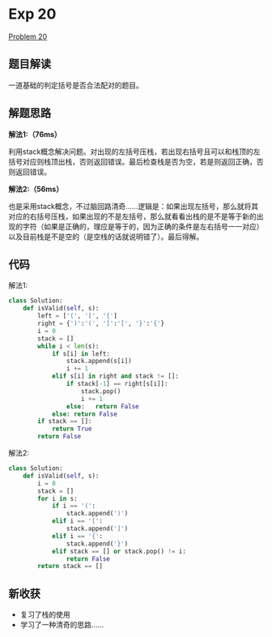 # Exp 20

[Problem 20](https://leetcode.com/problems/valid-parentheses/description/)

## 题目解读

一道基础的判定括号是否合法配对的题目。

## 解题思路

**解法1:（76ms）**

利用stack概念解决问题。对出现的左括号压栈，若出现右括号且可以和栈顶的左括号对应则栈顶出栈，否则返回错误。最后检查栈是否为空，若是则返回正确，否则返回错误。

**解法2:（56ms）**

也是采用stack概念，不过脑回路清奇……逻辑是：如果出现左括号，那么就将其对应的右括号压栈，如果出现的不是左括号，那么就看看出栈的是不是等于新的出现的字符（如果是正确的，理应是等于的，因为正确的条件是左右括号一一对应）以及目前栈是不是空的（是空栈的话就说明错了）。最后得解。

## 代码

解法1:

```python
class Solution:
    def isValid(self, s):
        left = ['(', '[', '{']
        right = {')':'(', ']':'[', '}':'{'}
        i = 0
        stack = []
        while i < len(s):
            if s[i] in left:
                stack.append(s[i])
                i += 1
            elif s[i] in right and stack != []:
                if stack[-1] == right[s[i]]:
                    stack.pop()
                    i += 1
                else:   return False
            else: return False
        if stack == []:
            return True
        return False
```

解法2:

```python
class Solution:
    def isValid(self, s):
        i = 0
        stack = []
        for i in s:
            if i == '(':
                stack.append(')')
            elif i == '[':
                stack.append(']')
            elif i == '{':
                stack.append('}')
            elif stack == [] or stack.pop() != i:
                return False
        return stack == []
```

## 新收获

- 复习了栈的使用
- 学习了一种清奇的思路……



